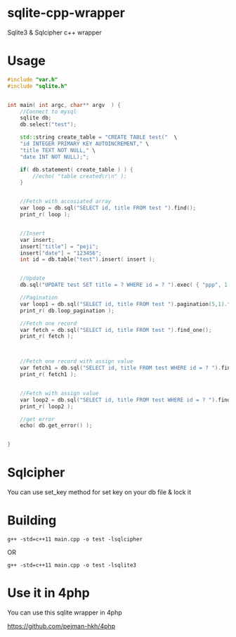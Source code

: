 # sqlite-cpp-wrapper
Sqlite3 & Sqlcipher c++ wrapper

# Usage

```c++
#include "var.h"
#include "sqlite.h"


int main( int argc, char** argv  ) {
	//Connect to mysql
	sqlite db;
	db.select("test");

    std::string create_table = "CREATE TABLE test("  \
    "id INTEGER PRIMARY KEY AUTOINCREMENT," \
    "title TEXT NOT NULL," \
    "date INT NOT NULL);";

    if( db.statement( create_table ) ) {
        //echo( "table created\r\n" );
    }


	//Fetch with accosiated array
	var loop = db.sql("SELECT id, title FROM test ").find();
	print_r( loop );


	//Insert
	var insert;
	insert["title"] = "peji";
	insert["date"] = "123456";
	int id = db.table("test").insert( insert );


	//Update
	db.sql("UPDATE test SET title = ? WHERE id = ? ").exec( { "ppp", 1 } );

	//Pagination
	var loop1 = db.sql("SELECT id, title FROM test ").pagination(5,1).find();
	print_r( db.loop_pagination );

	//Fetch one record
	var fetch = db.sql("SELECT id, title FROM test ").find_one();
	print_r( fetch );



	//Fetch one record with assign value
	var fetch1 = db.sql("SELECT id, title FROM test WHERE id = ? ").find_one( { 1 } );
	print_r( fetch1 );


	//Fetch with assign value
	var loop2 = db.sql("SELECT id, title FROM test WHERE id = ? ").find( { 1 } );
	print_r( loop2 );

	//get error
	echo( db.get_error() );


}
```

# Sqlcipher
You can use set_key method for set key on your db file & lock it

# Building
```
g++ -std=c++11 main.cpp -o test -lsqlcipher
```
OR

```
g++ -std=c++11 main.cpp -o test -lsqlite3
```

# Use it in 4php

You can use this sqlite wrapper in 4php

https://github.com/pejman-hkh/4php
